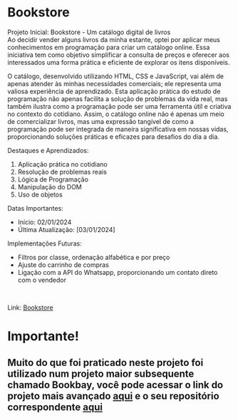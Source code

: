 <h1>Bookstore</h1>

Projeto Inicial: Bookstore - Um catálogo digital de livros<br>
Ao decidir vender alguns livros da minha estante, optei por aplicar meus conhecimentos em programação para criar um catálogo online. Essa iniciativa tem como objetivo simplificar a consulta de preços e oferecer aos interessados uma forma prática e eficiente de explorar os itens disponíveis.

O catálogo, desenvolvido utilizando HTML, CSS e JavaScript, vai além de apenas atender às minhas necessidades comerciais; ele representa uma valiosa experiência de aprendizado. Esta aplicação prática do estudo de programação não apenas facilita a solução de problemas da vida real, mas também ilustra como a programação pode ser uma ferramenta útil e criativa no contexto do cotidiano.
Assim, o catálogo online não é apenas um meio de comercializar livros, mas uma expressão tangível de como a programação pode ser integrada de maneira significativa em nossas vidas, proporcionando soluções práticas e eficazes para desafios do dia a dia.


Destaques e Aprendizados: <br>
<ol>
  <li>Aplicação prática no cotidiano</li>
  <li>Resolução de problemas reais</li>
  <li>Lógica de Programação</li>
  <li>Manipulação do DOM</li>
  <li>Uso de objetos</li>
</ol>

Datas Importantes: 
<ul>
  <li>Início: 02/01/2024</li>
  <li>Última Atualização: [03/01/2024]</li>
</ul>

Implementações Futuras: 
<ul>
  <li>Filtros por classe, ordenação alfabética e por preço</li>
  <li>Ajuste do carrinho de compras</li>
  <li>Ligação com a API do Whatsapp, proporcionando um contato direto com o vendedor</li>
</ul>
<br/>

Link: <a href="https://caiorossi00.github.io/Bookstore/">Bookstore</a><br/>


<h1>Importante!</h1>
<h2>Muito do que foi praticado neste projeto foi utilizado num projeto maior subsequente chamado Bookbay, você pode acessar o link do projeto mais avançado <a href="https://bookbayy.netlify.app">aqui</a> e o seu repositório correspondente <a href="https://github.com/Caiorossi00/BookBay">aqui</a></h2>


